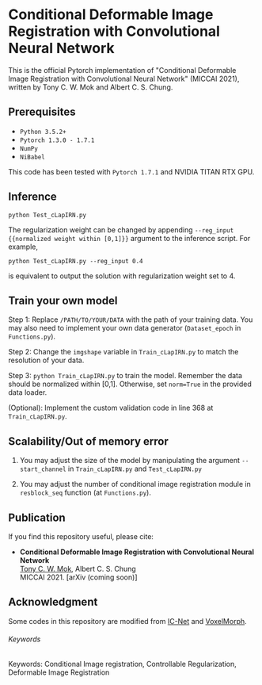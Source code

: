 # Conditional Deformable Image Registration with Convolutional Neural Network

This is the official Pytorch implementation of "Conditional Deformable Image Registration with Convolutional Neural Network" (MICCAI 2021), written by Tony C. W. Mok and Albert C. S. Chung.

## Prerequisites
- `Python 3.5.2+`
- `Pytorch 1.3.0 - 1.7.1`
- `NumPy`
- `NiBabel`

This code has been tested with `Pytorch 1.7.1` and NVIDIA TITAN RTX GPU.

## Inference
```
python Test_cLapIRN.py
```

The regularization weight can be changed by appending `--reg_input {{normalized weight within [0,1]}}` argument to the inference script. For example,
```
python Test_cLapIRN.py --reg_input 0.4
```
is equivalent to output the solution with regularization weight set to 4.

## Train your own model
Step 1: Replace `/PATH/TO/YOUR/DATA` with the path of your training data. You may also need to implement your own data generator (`Dataset_epoch` in `Functions.py`).

Step 2: Change the `imgshape` variable in `Train_cLapIRN.py` to match the resolution of your data.

Step 3: `python Train_cLapIRN.py` to train the model. Remember the data should be normalized within [0,1]. Otherwise, set `norm=True` in the provided data loader.

(Optional): Implement the custom validation code in line 368 at `Train_cLapIRN.py`. 

## Scalability/Out of memory error
1. You may adjust the size of the model by manipulating the argument `--start_channel` in `Train_cLapIRN.py` and `Test_cLapIRN.py`

2. You may adjust the number of conditional image registration module in `resblock_seq` function (at `Functions.py`). 


## Publication
If you find this repository useful, please cite:
- **Conditional Deformable Image Registration with Convolutional Neural Network**  
[Tony C. W. Mok](https://cwmok.github.io/ "Tony C. W. Mok"), Albert C. S. Chung  
MICCAI 2021. [arXiv (coming soon)]


## Acknowledgment
Some codes in this repository are modified from [IC-Net](https://github.com/zhangjun001/ICNet) and [VoxelMorph](https://github.com/voxelmorph/voxelmorph).


###### Keywords
Keywords: Conditional Image registration, Controllable Regularization, Deformable Image Registration

